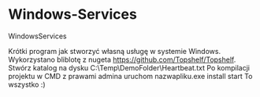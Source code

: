 # Windows-Services
WindowsServices

Krótki program jak stworzyć własną usługę w systemie Windows. Wykorzystano bliblotę z nugeta https://github.com/Topshelf/Topshelf.
Stwórz katalog na dysku  C:\Temp\DemoFolder\Heartbeat.txt
Po kompilacji projektu w CMD z prawami admina uruchom nazwapliku.exe install start 
To wszystko :)
